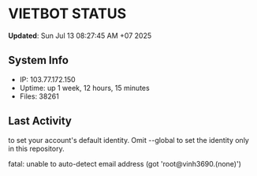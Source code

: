 # VIETBOT STATUS
**Updated**: Sun Jul 13 08:27:45 AM +07 2025

## System Info
- IP: 103.77.172.150
- Uptime: up 1 week, 12 hours, 15 minutes
- Files: 38261

## Last Activity

to set your account's default identity.
Omit --global to set the identity only in this repository.

fatal: unable to auto-detect email address (got 'root@vinh3690.(none)')

